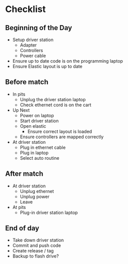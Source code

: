 # Checklist
## Beginning of the Day
* Setup driver station  
  * Adapter  
  * Controllers  
  * Power cable  
* Ensure up to date code is on the programming laptop  
* Ensure Elastic layout is up to date

## Before match  
* In pits  
  * Unplug the driver station laptop  
  * Check ethernet cord is on the cart  
* Up Next  
  * Power on laptop  
  * Start driver station  
  * Open elastic  
    * Ensure correct layout is loaded  
  * Ensure controllers are mapped correctly  
* At driver station  
  * Plug in ethernet cable  
  * Plug in laptop  
  * Select auto routine

## After match  
* At driver station  
  * Unplug ethernet  
  * Unplug power  
  * Leave  
* At pits  
  * Plug-in driver station laptop

## End of day  
* Take down driver station  
* Commit and push code  
* Create release / tag  
* Backup to flash drive?